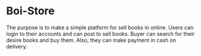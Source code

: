 # Boi-Store

The purpose is to make a simple platform for sell books in online.
Users can login to their accounts and can post to sell books. 
Buyer can search for their desire books and buy them. Also, they can make payment in cash on delivery. 